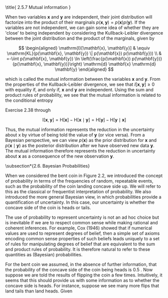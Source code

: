 \title{
2.5.7 Mutual information
}

When two variables $\mathbf{x}$ and $\mathbf{y}$ are independent, their joint distribution will factorize into the product of their marginals $p(\mathbf{x}, \mathbf{y})=p(\mathbf{x}) p(\mathbf{y})$. If the variables are not independent, we can gain some idea of whether they are 'close' to being independent by considering the Kullback-Leibler divergence between the joint distribution and the product of the marginals, given by

$$
\begin{aligned}
\mathrm{I}[\mathbf{x}, \mathbf{y}] & \equiv \mathrm{KL}(p(\mathbf{x}, \mathbf{y}) \| p(\mathbf{x}) p(\mathbf{y})) \\
& =-\iint p(\mathbf{x}, \mathbf{y}) \ln \left(\frac{p(\mathbf{x}) p(\mathbf{y})}{p(\mathbf{x}, \mathbf{y})}\right) \mathrm{d} \mathbf{x} \mathrm{d} \mathbf{y}
\end{aligned}
$$

which is called the mutual information between the variables $\mathbf{x}$ and $\mathbf{y}$. From the properties of the Kullback-Leibler divergence, we see that $I[\mathbf{x}, \mathbf{y}] \geqslant 0$ with equality if, and only if, $\mathbf{x}$ and $\mathbf{y}$ are independent. Using the sum and product rules of probability, we see that the mutual information is related to the conditional entropy

Exercise 2.38 through

$$
\mathrm{I}[\mathbf{x}, \mathbf{y}]=\mathrm{H}[\mathbf{x}]-\mathrm{H}[\mathbf{x} \mid \mathbf{y}]=\mathrm{H}[\mathbf{y}]-\mathrm{H}[\mathbf{y} \mid \mathbf{x}]
$$

Thus, the mutual information represents the reduction in the uncertainty about $\mathrm{x}$ by virtue of being told the value of $\mathbf{y}$ (or vice versa). From a Bayesian perspective, we can view $p(\mathbf{x})$ as the prior distribution for $\mathbf{x}$ and $p(\mathbf{x} \mid \mathbf{y})$ as the posterior distribution after we have observed new data $\mathbf{y}$. The mutual information therefore represents the reduction in uncertainty about $\mathbf{x}$ as a consequence of the new observation $\mathbf{y}$.

\subsection*{2.6. Bayesian Probabilities}

When we considered the bent coin in Figure 2.2, we introduced the concept of probability in terms of the frequencies of random, repeatable events, such as the probability of the coin landing concave side up. We will refer to this as the classical or frequentist interpretation of probability. We also introduced the more general Bayesian view, in which probabilities provide a quantification of uncertainty. In this case, our uncertainty is whether the concave side of the coin is heads or tails.

The use of probability to represent uncertainty is not an ad hoc choice but is inevitable if we are to respect common sense while making rational and coherent inferences. For example, Cox (1946) showed that if numerical values are used to represent degrees of belief, then a simple set of axioms encoding common sense properties of such beliefs leads uniquely to a set of rules for manipulating degrees of belief that are equivalent to the sum and product rules of probability. It is therefore natural to refer to these quantities as (Bayesian) probabilities.

For the bent coin we assumed, in the absence of further information, that the probability of the concave side of the coin being heads is 0.5 . Now suppose we are told the results of flipping the coin a few times. Intuitively, it seems that this should provide us with some information as to whether the concave side is heads. For instance, suppose we see many more flips that land tails than land heads. Given